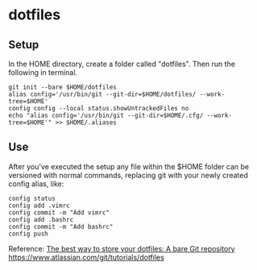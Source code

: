 # dotfiles

## Setup

In the HOME directory, create a folder called "dotfiles".
Then run the following in terminal.

```shell
git init --bare $HOME/dotfiles
alias config='/usr/bin/git --git-dir=$HOME/dotfiles/ --work-tree=$HOME'
config config --local status.showUntrackedFiles no
echo "alias config='/usr/bin/git --git-dir=$HOME/.cfg/ --work-tree=$HOME'" >> $HOME/.aliases
```

## Use

After you've executed the setup any file within the $HOME folder can be versioned with normal commands, replacing git with your newly created config alias, like:

```shell
config status
config add .vimrc
config commit -m "Add vimrc"
config add .bashrc
config commit -m "Add bashrc"
config push
```

Reference: [The best way to store your dotfiles: A bare Git repository](https://www.atlassian.com/git/tutorials/dotfiles)
https://www.atlassian.com/git/tutorials/dotfiles
